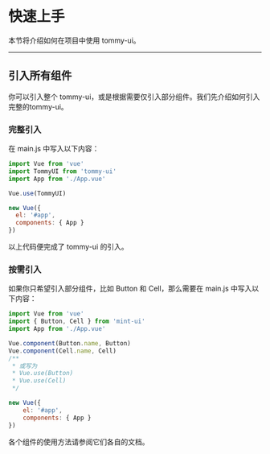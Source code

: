 # 快速上手

本节将介绍如何在项目中使用 tommy-ui。

-----------

## 引入所有组件

你可以引入整个 tommy-ui，或是根据需要仅引入部分组件。我们先介绍如何引入完整的tommy-ui。

### 完整引入

在 main.js 中写入以下内容：
```javascript
import Vue from 'vue'
import TommyUI from 'tommy-ui'
import App from './App.vue'

Vue.use(TommyUI)

new Vue({
  el: '#app',
  components: { App }
})
```
以上代码便完成了 tommy-ui 的引入。

### 按需引入

如果你只希望引入部分组件，比如 Button 和 Cell，那么需要在 main.js 中写入以下内容：

```javascript
import Vue from 'vue'
import { Button, Cell } from 'mint-ui'
import App from './App.vue'

Vue.component(Button.name, Button)
Vue.component(Cell.name, Cell)
/**
 * 或写为
 * Vue.use(Button)
 * Vue.use(Cell)
 */

new Vue({
    el: '#app',
    components: { App }
})
```

各个组件的使用方法请参阅它们各自的文档。
